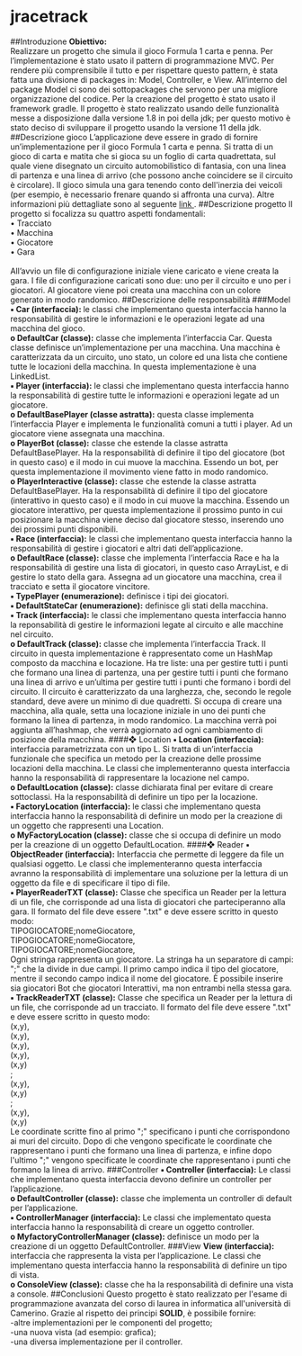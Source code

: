 # jracetrack

##Introduzione
<b>Obiettivo: </b></br> Realizzare un progetto che simula il gioco Formula 1 carta e penna.
Per l’implementazione è stato usato il pattern di programmazione MVC. Per rendere più comprensibile il tutto e per rispettare questo pattern, è stata fatta una divisione di packages in: Model, Controller, e View.
All’interno del package Model ci sono dei sottopackages che servono per una migliore organizzazione del codice.
Per la creazione del progetto è stato usato il framework gradle. Il progetto è stato realizzato usando delle funzionalità messe a disposizione dalla versione 1.8 in poi della jdk; per questo motivo è stato deciso di sviluppare il progetto usando la versione 11 della jdk.
##Descrizione gioco
L’applicazione deve essere in grado di fornire un’implementazione per il gioco Formula 1 carta e penna. Si tratta di un gioco di carta e matita che si gioca su un foglio di carta quadrettata, sul quale viene disegnato un circuito automobilistico di fantasia, con una linea di partenza e una linea di arrivo (che possono anche coincidere se il circuito è circolare). Il gioco simula una gara tenendo conto dell'inerzia dei veicoli (per esempio, è necessario frenare quando si affronta una curva).
Altre informazioni più dettagliate sono al seguente <a href = https://it.wikipedia.org/wiki/Formula_1_(gioco)>link </a>. 
##Descrizione progetto
Il progetto si focalizza su quattro aspetti fondamentali:
<br>• Tracciato
<br>• Macchina
<br>• Giocatore
<br>• Gara
<br><br>
All’avvio un file di configurazione iniziale viene caricato e viene creata la gara. I file di configurazione caricati sono due: uno per il circuito e uno per i giocatori. Al giocatore viene poi creata una macchina con un colore generato in modo randomico.
##Descrizione delle responsabilità
###Model
<b>▪ Car (interfaccia): </b> le classi che implementano questa interfaccia hanno la responsabilità di gestire le informazioni e le operazioni legate ad una macchina del gioco.
<br><b>o DefaultCar (classe):</b> classe che implementa l’interfaccia Car. Questa classe definisce un’implementazione per una macchina. Una macchina è caratterizzata da un circuito, uno stato, un colore ed una lista che contiene tutte le locazioni della macchina. In questa implementazione è una LinkedList.
<br><b>▪ Player (interfaccia):</b> le classi che implementano questa interfaccia hanno la responsabilità di gestire tutte le informazioni e operazioni legate ad un giocatore.
<br><b>o DefaultBasePlayer (classe astratta):</b> questa classe implementa l’interfaccia Player e implementa le funzionalità comuni a tutti i player. Ad un giocatore viene assegnata una macchina.
<br><b>o PlayerBot (classe):</b> classe che estende la classe astratta DefaultBasePlayer. Ha la responsabilità di definire il tipo del giocatore (bot in questo caso) e il modo in cui muove la macchina. Essendo un bot, per questa implementazione il movimento viene fatto in modo randomico.
<br><b>o PlayerInteractive (classe):</b> classe che estende la classe astratta DefaultBasePlayer. Ha la responsabilità di definire il tipo del giocatore (interattivo in questo caso) e il modo in cui muove la macchina. Essendo un giocatore interattivo, per questa implementazione il prossimo punto in cui posizionare la macchina viene deciso dal giocatore stesso, inserendo uno dei prossimi punti disponibili.
<br><b>▪ Race (interfaccia):</b> le classi che implementano questa interfaccia hanno la responsabilità di gestire i giocatori e altri dati dell’applicazione.
<br><b>o DefaultRace (classe):</b> classe che implementa l’interfaccia Race e ha la responsabilità di gestire una lista di giocatori, in questo caso ArrayList, e di gestire lo stato della gara. Assegna ad un giocatore una macchina, crea il tracciato e setta il giocatore vincitore.
<br><b>▪ TypePlayer (enumerazione):</b> definisce i tipi dei giocatori.
<br><b>▪ DefaultStateCar (enumerazione):</b> definisce gli stati della macchina.
<br><b>▪ Track (interfaccia):</b> le classi che implementano questa interfaccia hanno la reponsabilità di gestire le informazioni legate al circuito e alle macchine nel circuito.
<br><b>o DefaultTrack (classe):</b> classe che implementa l’interfaccia Track. Il circuito in questa implementazione è rappresentato come un HashMap composto da macchina e locazione. Ha tre liste: una per gestire tutti i punti che formano una linea di partenza, una per gestire tutti i punti che formano una linea di arrivo e un’ultima per gestire tutti i punti che formano i bordi del circuito. Il circuito è caratterizzato da una larghezza, che, secondo le regole standard, deve avere un minimo di due quadretti. Si occupa di creare una macchina, alla quale, setta una locazione iniziale in uno dei punti che formano la linea di partenza, in modo randomico. La macchina verrà poi aggiunta all’hashmap, che verrà aggiornato ad ogni cambiamento di posizione della macchina.
####❖ Location
<b>▪ Location (interfaccia):</b> interfaccia parametrizzata con un tipo L. Si tratta di un’interfaccia funzionale che specifica un metodo per la creazione delle prossime locazioni della macchina. Le classi che implementeranno questa interfaccia hanno la responsabilità di rappresentare la locazione nel campo.
<br><b>o DefaultLocation (classe):</b> classe dichiarata final per evitare di creare sottoclassi. Ha la responsabilità di definire un tipo per la locazione.
<br><b>▪ FactoryLocation (interfaccia):</b> le classi che implementano questa interfaccia hanno la responsabilità di definire un modo per la creazione di un oggetto che rappresenti una Location.
<br><b>o MyFactoryLocation (classe):</b> classe che si occupa di definire un modo per la creazione di un oggetto DefaultLocation.
####❖ Reader
<b>▪ ObjectReader (interfaccia):</b> Interfaccia che permette di leggere da file un qualsiasi oggetto. Le classi che implementeranno questa interfaccia avranno la responsabilità di implementare una soluzione per la lettura di un oggetto da file e di specificare il tipo di file.
<br><b>▪ PlayerReaderTXT (classe):</b> Classe che specifica un Reader per la lettura di un file, che corrisponde ad una lista di giocatori che parteciperanno alla gara. Il formato del file deve essere ".txt" e deve essere scritto in questo modo:
<br>TIPOGIOCATORE;nomeGiocatore,
<br>TIPOGIOCATORE;nomeGiocatore,
<br>TIPOGIOCATORE;nomeGiocatore,
<br>Ogni stringa rappresenta un giocatore. La stringa ha un separatore di campi: ";" che la divide in due campi. Il primo campo indica il tipo del giocatore, mentre il secondo campo indica il nome del giocatore. È possibile inserire sia giocatori Bot che giocatori Interattivi, ma non entrambi nella stessa gara.
<br><b>▪ TrackReaderTXT (classe):</b> Classe che specifica un Reader per la lettura di un file, che corrisponde ad un tracciato. Il formato del file deve essere ".txt" e deve essere scritto in questo modo:
<br>(x,y),
<br>(x,y),
<br>(x,y),
<br>(x,y),
<br>(x,y)
<br>;
<br>(x,y),
<br>(x,y)
<br>;
<br>(x,y),
<br>(x,y)
<br>Le coordinate scritte fino al primo ";" specificano i punti che corrispondono ai muri del circuito. Dopo di che vengono specificate le coordinate che rappresentano i punti che formano una linea di partenza, e infine dopo l'ultimo ";" vengono specificate le coordinate che rappresentano i punti che formano la linea di arrivo.
###Controller
<b>▪ Controller (interfaccia):</b> Le classi che implementano questa interfaccia devono definire un controller per l’applicazione.
<br><b>o DefaultController (classe):</b> classe che implementa un controller di default per l’applicazione.
<br><b>▪ ControllerManager (interfaccia):</b> Le classi che implementato questa interfaccia hanno la responsabilità di creare un oggetto controller.
<br><b>o MyfactoryControllerManager (classe):</b> definisce un modo per la creazione di un oggetto DefaultController.
###View
<b>View (interfaccia):</b> interfaccia che rappresenta la vista per l’applicazione. Le classi che implementano questa interfaccia hanno la responsabilità di definire un tipo di vista.
<br><b>o ConsoleView (classe):</b> classe che ha la responsabilità di definire una vista a console.
##Conclusioni
Questo progetto è stato realizzato per l'esame di programmazione avanzata del corso di laurea in informatica all'università di Camerino.
Grazie al rispetto dei principi <b>SOLID</b>, è possibile fornire:
<br>-altre implementazioni per le componenti del progetto;
<br>-una nuova vista (ad esempio: grafica);
<br>-una diversa implementazione per il controller.